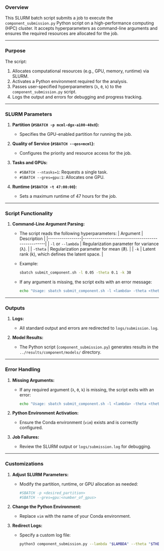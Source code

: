 ### Overview

This SLURM batch script submits a job to execute the `component_submission.py` Python script on a high-performance computing (HPC) cluster.
It accepts hyperparameters as command-line arguments and ensures the required resources are allocated for the job.

---

### **Purpose**

The script:
1. Allocates computational resources (e.g., GPU, memory, runtime) via SLURM.
2. Activates a Python environment required for the analysis.
3. Passes user-specified hyperparameters (`λ`, `ϑ`, `k`) to the `component_submission.py` script.
4. Logs the output and errors for debugging and progress tracking.

---

### **SLURM Parameters**

1. **Partition (`#SBATCH -p mcml-dgx-a100-40x8`):**
   - Specifies the GPU-enabled partition for running the job.

2. **Quality of Service (`#SBATCH --qos=mcml`):**
   - Configures the priority and resource access for the job.

3. **Tasks and GPUs:**
   - `#SBATCH --ntasks=1`: Requests a single task.
   - `#SBATCH --gres=gpu:1`: Allocates one GPU.

4. **Runtime (`#SBATCH -t 47:00:00`):**
   - Sets a maximum runtime of 47 hours for the job.

---

### **Script Functionality**

1. **Command-Line Argument Parsing:**
   - The script reads the following hyperparameters:
     | Argument        | Description                                       |
     |-----------------|---------------------------------------------------|
     | `-l` or `--lambda` | Regularization parameter for variance (λ).         |
     | `-theta`        | Regularization parameter for mean (ϑ).            |
     | `-k`            | Latent rank (k), which defines the latent space.  |
   - Example:
     ```bash
     sbatch submit_component.sh -l 0.05 -theta 0.1 -k 30
     ```

   - If any argument is missing, the script exits with an error message:
     ```bash
     echo "Usage: sbatch submit_component.sh -l <lambda> -theta <theta> -k <k>"
     ```

---

### **Outputs**

1. **Logs:**
   - All standard output and errors are redirected to `logs/submission.log`.

2. **Model Results:**
   - The Python script (`component_submission.py`) generates results in the `../results/component/models/` directory.

---

### **Error Handling**

1. **Missing Arguments:**
   - If any required argument (`λ`, `ϑ`, `k`) is missing, the script exits with an error:
     ```bash
     echo "Usage: sbatch submit_component.sh -l <lambda> -theta <theta> -k <k>"
     ```

2. **Python Environment Activation:**
   - Ensure the Conda environment (`vim`) exists and is correctly configured.

3. **Job Failures:**
   - Review the SLURM output or `logs/submission.log` for debugging.

---

### **Customizations**

1. **Adjust SLURM Parameters:**
   - Modify the partition, runtime, or GPU allocation as needed:
     ```bash
     #SBATCH -p <desired_partition>
     #SBATCH --gres=gpu:<number_of_gpus>
     ```

2. **Change the Python Environment:**
   - Replace `vim` with the name of your Conda environment.

3. **Redirect Logs:**
   - Specify a custom log file:
     ```bash
     python3 component_submission.py --lambda "$LAMBDA" --theta "$THETA" --k "$K" > logs/custom_log.log 2>&1
     ```
